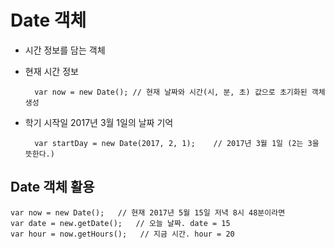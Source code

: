 # Date 객체

- 시간 정보를 담는 객체

- 현재 시간 정보

        var now = new Date(); // 현재 날짜와 시간(시, 분, 초) 값으로 초기화된 객체 생성

- 학기 시작일 2017년 3월 1일의 날짜 기억

        var startDay = new Date(2017, 2, 1);    // 2017년 3월 1일 (2는 3을 뜻한다.)


## Date 객체 활용

    var now = new Date();   // 현재 2017년 5월 15일 저녁 8시 48분이라면
    var date = new.getDate();   // 오늘 날짜. date = 15
    var hour = now.getHours();   // 지금 시간. hour = 20
